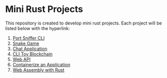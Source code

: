# Mini Rust Projects

This repository is created to develop mini rust projects.
Each project will be listed below with the hyperlink:

1. [Port Sniffer CLI](/ip_sniffer)
2. [Snake Game](/snake)
3. [Chat Application](/chat)
4. [CLI Toy Blockchain](/blockchain)
5. [Web API](/webapi)
6. [Containerize an Application](/containerization_with_docker/)
7. [Web Assembly with Rust](/wasm_rust/)
